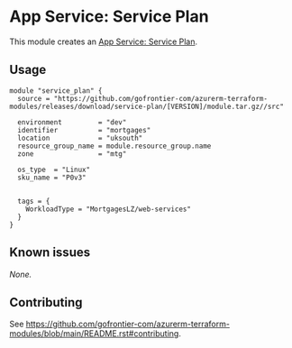 # App Service: Service Plan

This module creates an [App Service: Service Plan](https://registry.terraform.io/providers/hashicorp/azurerm/latest/docs/resources/service_plan).

## Usage

```hcl
module "service_plan" {
  source = "https://github.com/gofrontier-com/azurerm-terraform-modules/releases/download/service-plan/[VERSION]/module.tar.gz//src"

  environment         = "dev"
  identifier          = "mortgages"
  location            = "uksouth"
  resource_group_name = module.resource_group.name
  zone                = "mtg"

  os_type  = "Linux"
  sku_name = "P0v3"


  tags = {
    WorkloadType = "MortgagesLZ/web-services"
  }
}
```

## Known issues

_None._

## Contributing

See <https://github.com/gofrontier-com/azurerm-terraform-modules/blob/main/README.rst#contributing>.
